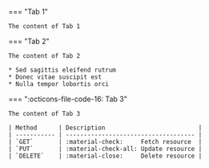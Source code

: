 === "Tab 1"

    The content of Tab 1

=== "Tab 2"

    The content of Tab 2
    
    * Sed sagittis eleifend rutrum
    * Donec vitae suscipit est
    * Nulla tempor lobortis orci

=== ":octicons-file-code-16: Tab 3"

    The content of Tab 3

    | Method      | Description                          |
    | ----------- | ------------------------------------ |
    | `GET`       | :material-check:     Fetch resource  |
    | `PUT`       | :material-check-all: Update resource |
    | `DELETE`    | :material-close:     Delete resource |
